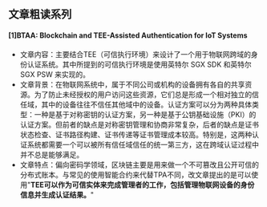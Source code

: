 ## 文章粗读系列
#### [1]BTAA: Blockchain and TEE-Assisted Authentication for IoT Systems
* 文章内容：主要结合TEE（可信执行环境）来设计了一个用于物联网跨域的身份认证系统。其中所提到的可信执行环境是使用英特尔 SGX SDK 和英特尔 SGX PSW 来实现的。
* 文章背景：在物联网系统中，属于不同公司或机构的设备拥有各自的共享资源。为了防止未经授权的用户访问这些资源，它们总是形成一个相对独立的信任域，其中的设备往往不信任其他域中的设备。认证方案可以分为两种具体类型：一种是基于对称密钥的认证方案，另一种是基于公钥基础设施（PKI）的认证方案。但前者的缺点是对称密钥管理和协商非常复杂，后者的缺点是证书状态检查、证书路径构建、证书传递等证书管理成本较高。特别是，这两种认证系统都需要一个可以被所有信任域信任的统一第三方，这在跨域认证过程中并不总是能够满足。
* 文章特点：偏向密码学领域，区块链主要是用来做一个不可篡改且公开可信的分布式账本。与常见的使用智能合约来代替TPA不同，改文章提出的是可以使用"**TEE可以作为可信实体来完成管理者的工作，包括管理物联网设备的身份信息并生成认证结果。**"

